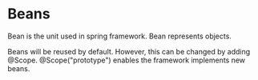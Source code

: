 # Beans

Bean is the unit used in spring framework.
Bean represents objects.

Beans will be reused by default. However, this can be changed by adding @Scope.
@Scope("prototype") enables the framework implements new beans.

